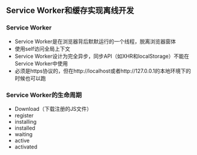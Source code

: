 ## Service Worker和缓存实现离线开发

### Service Worker

- Service Worker是在浏览器背后默默运行的一个线程，脱离浏览器窗体
- 使用self访问全局上下文
- Service Worker设计为完全异步，同步API（如XHR和localStorage）不能在Service Worker中使用
- 必须是https协议的，但在http://localhost或者http://127.0.0.1的本地环境下的时候也可以跑


###  Service Worker的生命周期
- Download（下载注册的JS文件）
- register
- installing
- installed
- waiting
- active
- activated